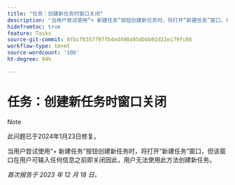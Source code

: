 ```yaml
---
title: "任务：创建新任务时窗口关闭"
description: "当用户尝试使用“+ 新建任务”按钮创建新任务时，将打开“新建任务”窗口，但该窗口在用户可输入任何信息之前即关闭。因此，用户无法使用此方法创建新任务。"
hidefromtoc: true
feature: Tasks
source-git-commit: 8fbcf0357797fb4ed490a95dbbb92d22e179fc66
workflow-type: tm+mt
source-wordcount: '106'
ht-degree: 94%

---
```



# 任务：创建新任务时窗口关闭

>[!NOTE]
>
>此问题已于2024年1月23日修复。

当用户尝试使用“+ 新建任务”按钮创建新任务时，将打开“新建任务”窗口，但该窗口在用户可输入任何信息之前即关闭因此，用户无法使用此方法创建新任务。

_首次报告于 2023 年 12 月 18 日。_
